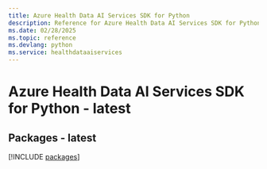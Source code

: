 ```yaml
---
title: Azure Health Data AI Services SDK for Python
description: Reference for Azure Health Data AI Services SDK for Python
ms.date: 02/28/2025
ms.topic: reference
ms.devlang: python
ms.service: healthdataaiservices
---
```

# Azure Health Data AI Services SDK for Python - latest
## Packages - latest
[!INCLUDE [packages](health-data-ai-services-index.md)]